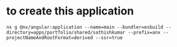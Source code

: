 # to create this application

```
nx g @nx/angular:application --name=main --bundler=esbuild --directory=apps/portfolio/shared/sathishkumar --prefix=anx --projectNameAndRootFormat=derived --ssr=true
```

